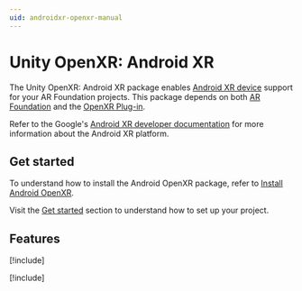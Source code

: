 ```yaml
---
uid: androidxr-openxr-manual
---
```

# Unity OpenXR: Android XR

The Unity OpenXR: Android XR package enables [Android XR device](https://developer.android.com/develop/devices/xr/unity) support for your AR Foundation projects. This package depends on both [AR Foundation](xref:arfoundation-manual) and the [OpenXR Plug-in](xref:openxr-manual).

Refer to the Google's [Android XR developer documentation](https://developer.android.com/develop/devices/xr) for more information about the Android XR platform.

## Get started

To understand how to install the Android OpenXR package, refer to [Install Android OpenXR](xref:androidxr-openxr-installation).

Visit the [Get started](xref:androidxr-openxr-get-started) section to understand how to set up your project.

## Features

[!include[](snippets/features-table.md)]

[!include[](snippets/openxr-features-table.md)]
